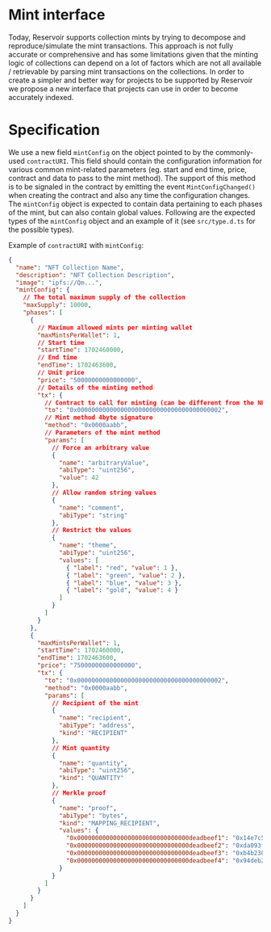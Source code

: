 # Mint interface

Today, Reservoir supports collection mints by trying to decompose and reproduce/simulate the mint transactions. This approach is not fully accurate or comprehensive and has some limitations given that the minting logic of collections can depend on a lot of factors which are not all available / retrievable by parsing mint transactions on the collections. In order to create a simpler and better way for projects to be supported by Reservoir we propose a new interface that projects can use in order to become accurately indexed.

# Specification

We use a new field `mintConfig` on the object pointed to by the commonly-used `contractURI`. This field should contain the configuration information for various common mint-related parameters (eg. start and end time, price, contract and data to pass to the mint method). The support of this method is to be signaled in the contract by emitting the event `MintConfigChanged()` when creating the contract and also any time the configuration changes. The `mintConfig` object is expected to contain data pertaining to each phases of the mint, but can also contain global values. Following are the expected types of the `mintConfig` object and an example of it (see `src/type.d.ts` for the possible types).

Example of `contractURI` with `mintConfig`:

```json
{
  "name": "NFT Collection Name",
  "description": "NFT Collection Description",
  "image": "ipfs://Qm...",
  "mintConfig": {
    // The total maximum supply of the collection
    "maxSupply": 10000,
    "phases": [
      {
        // Maximum allowed mints per minting wallet
        "maxMintsPerWallet": 1,
        // Start time
        "startTime": 1702460000,
        // End time
        "endTime": 1702463600,
        // Unit price
        "price": "50000000000000000",
        // Details of the minting method
        "tx": {
          // Contract to call for minting (can be different from the NFT contract itself)
          "to": "0x0000000000000000000000000000000000000002",
          // Mint method 4byte signature
          "method": "0x0000aabb",
          // Parameters of the mint method
          "params": [
            // Force an arbitrary value
            {
              "name": "arbitraryValue",
              "abiType": "uint256",
              "value": 42
            },
            // Allow random string values
            {
              "name": "comment",
              "abiType": "string"
            },
            // Restrict the values
            {
              "name": "theme",
              "abiType": "uint256",
              "values": [
                { "label": "red", "value": 1 },
                { "label": "green", "value": 2 },
                { "label": "blue", "value": 3 },
                { "label": "gold", "value": 4 }
              ]
            }
          ]
        }
      },
      {
        "maxMintsPerWallet": 1,
        "startTime": 1702460000,
        "endTime": 1702463600,
        "price": "75000000000000000",
        "tx": {
          "to": "0x0000000000000000000000000000000000000002",
          "method": "0x0000aabb",
          "params": [
            // Recipient of the mint
            {
              "name": "recipient",
              "abiType": "address",
              "kind": "RECIPIENT"
            },
            // Mint quantity
            {
              "name": "quantity",
              "abiType": "uint256",
              "kind": "QUANTITY"
            },
            // Merkle proof
            {
              "name": "proof",
              "abiType": "bytes",
              "kind": "MAPPING_RECIPIENT",
              "values": {
                "0x0000000000000000000000000000000deadbeef1": "0x14e7c5ea3a66fcc78a4923ef9db55fab89302a507802a3995f4e5dbc69f76920",
                "0x0000000000000000000000000000000deadbeef2": "0xda093f3e739004ec4c1c46ede38a7d1e06d2c6a8c77a9f6783961efca7e82f24",
                "0x0000000000000000000000000000000deadbeef3": "0xb4b2301c3ea107c4363e7b847ae1a959cacb4219680d4214797729d6691e2bf4",
                "0x0000000000000000000000000000000deadbeef4": "0x94deb2a5f7a76bc1553595d5bd8c9fe9173c5c383a1db1a7035945bbefdf297a"
              }
            }
          ]
        }
      }
    ]
  }
}
```
